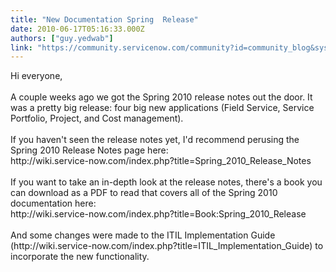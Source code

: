 ```yaml
---
title: "New Documentation Spring  Release"
date: 2010-06-17T05:16:33.000Z
authors: ["guy.yedwab"]
link: "https://community.servicenow.com/community?id=community_blog&sys_id=b98da669dbd0dbc01dcaf3231f96192b"
---
```

<p>Hi everyone,<br /><br />A couple weeks ago we got the Spring 2010 release notes out the door. It was a pretty big release: four big new applications (Field Service, Service Portfolio, Project, and Cost management). <br /><br />If you haven't seen the release notes yet, I'd recommend perusing the Spring 2010 Release Notes page here:<br />http://wiki.service-now.com/index.php?title=Spring_2010_Release_Notes<br /><br />If you want to take an in-depth look at the release notes, there's a book you can download as a PDF to read that covers all of the Spring 2010 documentation here:<br />http://wiki.service-now.com/index.php?title=Book:Spring_2010_Release<br /><br />And some changes were made to the ITIL Implementation Guide (http://wiki.service-now.com/index.php?title=ITIL_Implementation_Guide) to incorporate the new functionality.</p>